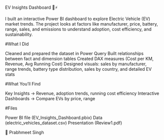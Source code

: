 EV Insights Dashboard 🚗⚡

I built an interactive Power BI dashboard to explore Electric Vehicle (EV) market trends.
The project looks at factors like manufacturer, price, battery, range, sales, and emissions to understand adoption, cost efficiency, and sustainability.

#What I Did

Cleaned and prepared the dataset in Power Query
Built relationships between fact and dimension tables
Created DAX measures (Cost per KM, Revenue, Avg Running Cost)
Designed visuals: sales by manufacturer, range trends, battery type distribution, sales by country, and detailed EV stats

#What You’ll Find

Key Insights → Revenue, adoption trends, running cost efficiency
Interactive Dashboards → Compare EVs by price, range

#Files

Power BI file (EV_Insights_Dashboard.pbix)
Data (electric_vehicles_dataset.csv)
Presentation (Review1.pdf)

👤 Prabhmeet Singh
